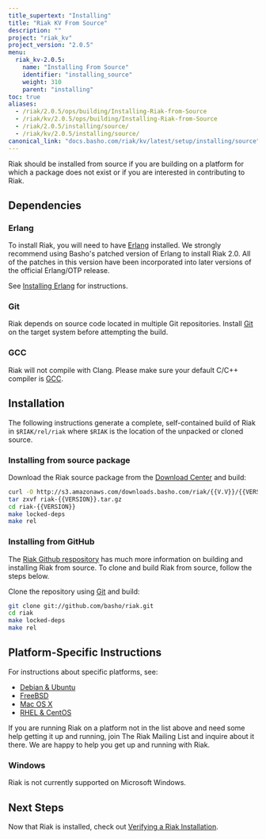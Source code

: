 ```yaml
---
title_supertext: "Installing"
title: "Riak KV From Source"
description: ""
project: "riak_kv"
project_version: "2.0.5"
menu:
  riak_kv-2.0.5:
    name: "Installing From Source"
    identifier: "installing_source"
    weight: 310
    parent: "installing"
toc: true
aliases:
  - /riak/2.0.5/ops/building/Installing-Riak-from-Source
  - /riak/kv/2.0.5/ops/building/Installing-Riak-from-Source
  - /riak/2.0.5/installing/source/
  - /riak/kv/2.0.5/installing/source/
canonical_link: "docs.basho.com/riak/kv/latest/setup/installing/source"
---
```




[install source erlang]: /riak/kv/2.0.5/setup/installing/source/erlang
[downloads]: /riak/kv/2.0.5/downloads/
[install debian & ubuntu#source]: /riak/kv/2.0.5/setup/installing/debian-ubuntu/#installing-from-source
[install freebsd#source]: /riak/kv/2.0.5/setup/installing/freebsd/#installing-from-source
[install mac osx#source]: /riak/kv/2.0.5/setup/installing/mac-osx/#installing-from-source
[install rhel & centos#source]: /riak/kv/2.0.5/setup/installing/rhel-centos/#installing-from-source
[install verify]: /riak/kv/2.0.5/setup/installing/verify

Riak should be installed from source if you are building on a platform
for which a package does not exist or if you are interested in
contributing to Riak.

## Dependencies

### Erlang

To install Riak, you will need to have [Erlang](http://www.erlang.org/) installed. We strongly recommend using Basho's patched version of Erlang to install Riak 2.0. All of the patches in this version have been incorporated into later versions of the official Erlang/OTP release.

See [Installing Erlang][install source erlang] for instructions.

### Git

Riak depends on source code located in multiple Git repositories. Install [Git](https://git-scm.com/) on the target system before attempting the build.

### GCC

Riak will not compile with Clang. Please make sure your default C/C++
compiler is [GCC](https://gcc.gnu.org/).

## Installation

The following instructions generate a complete, self-contained build of
Riak in `$RIAK/rel/riak` where `$RIAK` is the location of the unpacked
or cloned source.

### Installing from source package

Download the Riak source package from the [Download Center][downloads] and build:

```bash
curl -O http://s3.amazonaws.com/downloads.basho.com/riak/{{V.V}}/{{VERSION}}/riak-{{VERSION}}.tar.gz
tar zxvf riak-{{VERSION}}.tar.gz
cd riak-{{VERSION}}
make locked-deps
make rel
```

### Installing from GitHub

The [Riak Github respository](http://github.com/basho/riak) has much
more information on building and installing Riak from source. To clone
and build Riak from source, follow the steps below.

Clone the repository using [Git](http://git-scm.com) and build:

```bash
git clone git://github.com/basho/riak.git
cd riak
make locked-deps
make rel
```

## Platform-Specific Instructions

For instructions about specific platforms, see:
  
  * [Debian & Ubuntu][install debian & ubuntu#source]
  * [FreeBSD][install freebsd#source]
  * [Mac OS X][install mac osx#source]
  * [RHEL & CentOS][install rhel & centos#source]

If you are running Riak on a platform not in the list above and need
some help getting it up and running, join The Riak Mailing List and
inquire about it there. We are happy to help you get up and running with
Riak.

### Windows

Riak is not currently supported on Microsoft Windows.

## Next Steps

Now that Riak is installed, check out [Verifying a Riak Installation][install verify].
